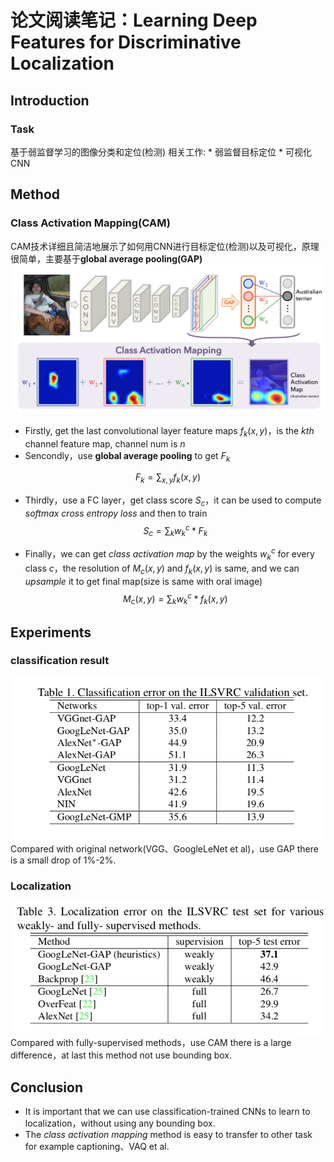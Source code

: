# 论文阅读笔记：Learning Deep Features for Discriminative Localization
## Introduction
### Task
基于弱监督学习的图像分类和定位(检测)
相关工作:
	* 弱监督目标定位
	* 可视化CNN

## Method
### Class Activation Mapping(CAM)
CAM技术详细且简洁地展示了如何用CNN进行目标定位(检测)以及可视化，原理很简单，主要基于**global average pooling(GAP)**
![class-activation-mapping](./class-activation-mapping.png)

- Firstly, get the last convolutional layer feature maps $f_k(x,y)$，is the $kth$ channel feature map, channel num is $n$
- Sencondly，use **global average pooling** to get $F_{k}$

$$F_{k} = \sum_{x,y} f_k(x,y)$$
- Thirdly，use a FC layer，get class score $S_{c}$，it can be used to compute *softmax cross entropy loss* and then to train
$$S_{c} = \sum_{k}w^{c}_{k} * F_{k}$$

- Finally，we can get *class activation map* by the weights $w_{k}^{c}$ for every class $c$，the resolution of $M_c(x,y)$ and $f_k(x,y)$ is same, and we can *upsample* it to get final map(size is same with oral image)
$$M_c(x,y) = \sum_{k}w^{c}_{k}*f_{k}(x,y)$$

## Experiments
### classification result
![classfication-result](./classfication-result.png)
Compared with original network(VGG、GoogleLeNet et al)，use GAP there is a small drop of 1%-2%.

### Localization
![classfication-result](./localization.png)
Compared with fully-supervised methods，use CAM there is a large difference，at last this method not use bounding box.

## Conclusion
* It is important that we can use classification-trained CNNs to learn to localization，without using any bounding box.
* The *class activation mapping* method is easy to transfer to other task for example captioning、VAQ et al.
